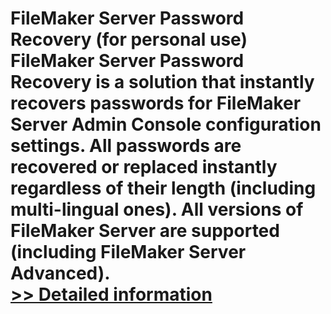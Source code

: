 # FileMaker Server Password Recovery (for personal use)<br />FileMaker Server Password Recovery is a solution that instantly recovers passwords for FileMaker Server Admin Console configuration settings. All passwords are recovered or replaced instantly regardless of their length (including multi-lingual ones). All versions of FileMaker Server are supported (including FileMaker Server Advanced).<br />[>> Detailed information](https://secure.shareit.com/shareit/product.html?productid=300634265&affiliateid=200057808)